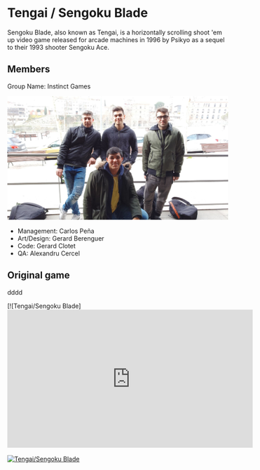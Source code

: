 
# Tengai / Sengoku Blade

Sengoku Blade, also known as Tengai, is a horizontally scrolling shoot 'em up video game released for arcade machines in 1996 by Psikyo as a sequel to their 1993 shooter Sengoku Ace. 

## Members

Group Name:	Instinct Games 

![Team](https://github.com/AlexandruC5/Project-1/blob/master/docs/teamphoto.jpeg)
 
 * Management:	Carlos Peña 
 * Art/Design:	Gerard Berenguer
 * Code:	Gerard Clotet
 * QA:	Alexandru Cercel

## Original game

dddd
 
[![Tengai/Sengoku Blade]<iframe width="560" height="315" src="https://www.youtube.com/embed/GFkLYZyX8iQ?rel=0" frameborder="0" allow="autoplay; encrypted-media" allowfullscreen></iframe>

[![Tengai/Sengoku Blade](https://img.youtube.com/vi/AuB6EwpKyFg/0.jpg)](https://www.youtube.com/watch?v=AuB6EwpKyFg)



